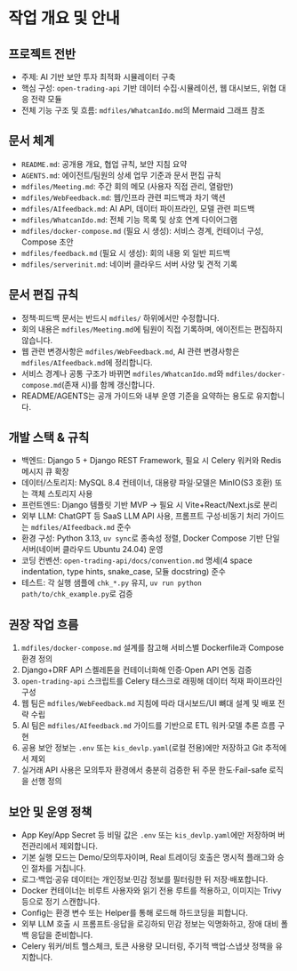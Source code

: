 # 작업 개요 및 안내

## 프로젝트 전반
- 주제: AI 기반 보안 투자 최적화 시뮬레이터 구축
- 핵심 구성: `open-trading-api` 기반 데이터 수집·시뮬레이션, 웹 대시보드, 위협 대응 전략 모듈
- 전체 기능 구조 및 흐름: `mdfiles/WhatcanIdo.md`의 Mermaid 그래프 참조

## 문서 체계
- `README.md`: 공개용 개요, 협업 규칙, 보안 지침 요약
- `AGENTS.md`: 에이전트/팀원의 상세 업무 기준과 문서 편집 규칙
- `mdfiles/Meeting.md`: 주간 회의 메모 (사용자 직접 관리, 열람만)
- `mdfiles/WebFeedback.md`: 웹/인프라 관련 피드백과 차기 액션
- `mdfiles/AIfeedback.md`: AI API, 데이터 파이프라인, 모델 관련 피드백
- `mdfiles/WhatcanIdo.md`: 전체 기능 목록 및 상호 연계 다이어그램
- `mdfiles/docker-compose.md` (필요 시 생성): 서비스 경계, 컨테이너 구성, Compose 초안
- `mdfiles/feedback.md` (필요 시 생성): 회의 내용 외 일반 피드백
- `mdfiles/serverinit.md`: 네이버 클라우드 서버 사양 및 견적 기록

## 문서 편집 규칙
- 정책·피드백 문서는 반드시 `mdfiles/` 하위에서만 수정합니다.
- 회의 내용은 `mdfiles/Meeting.md`에 팀원이 직접 기록하며, 에이전트는 편집하지 않습니다.
- 웹 관련 변경사항은 `mdfiles/WebFeedback.md`, AI 관련 변경사항은 `mdfiles/AIfeedback.md`에 정리합니다.
- 서비스 경계나 공통 구조가 바뀌면 `mdfiles/WhatcanIdo.md`와 `mdfiles/docker-compose.md`(존재 시)를 함께 갱신합니다.
- README/AGENTS는 공개 가이드와 내부 운영 기준을 요약하는 용도로 유지합니다.

## 개발 스택 & 규칙
- 백엔드: Django 5 + Django REST Framework, 필요 시 Celery 워커와 Redis 메시지 큐 확장
- 데이터/스토리지: MySQL 8.4 컨테이너, 대용량 파일·모델은 MinIO(S3 호환) 또는 객체 스토리지 사용
- 프런트엔드: Django 템플릿 기반 MVP → 필요 시 Vite+React/Next.js로 분리
- 외부 LLM: ChatGPT 등 SaaS LLM API 사용, 프롬프트 구성·비동기 처리 가이드는 `mdfiles/AIfeedback.md` 준수
- 환경 구성: Python 3.13, `uv sync`로 종속성 정렬, Docker Compose 기반 단일 서버(네이버 클라우드 Ubuntu 24.04) 운영
- 코딩 컨벤션: `open-trading-api/docs/convention.md` 명세(4 space indentation, type hints, snake_case, 모듈 docstring) 준수
- 테스트: 각 실행 샘플에 `chk_*.py` 유지, `uv run python path/to/chk_example.py`로 검증

## 권장 작업 흐름
1. `mdfiles/docker-compose.md` 설계를 참고해 서비스별 Dockerfile과 Compose 환경 정의
2. Django+DRF API 스켈레톤을 컨테이너화해 인증·Open API 연동 검증
3. `open-trading-api` 스크립트를 Celery 태스크로 래핑해 데이터 적재 파이프라인 구성
4. 웹 팀은 `mdfiles/WebFeedback.md` 지침에 따라 대시보드/UI 뼈대 설계 및 배포 전략 수립
5. AI 팀은 `mdfiles/AIfeedback.md` 가이드를 기반으로 ETL 워커·모델 추론 흐름 구현
6. 공용 보안 정보는 `.env` 또는 `kis_devlp.yaml`(로컬 전용)에만 저장하고 Git 추적에서 제외
7. 실거래 API 사용은 모의투자 환경에서 충분히 검증한 뒤 주문 한도·Fail-safe 로직을 선행 정의

## 보안 및 운영 정책
- App Key/App Secret 등 비밀 값은 `.env` 또는 `kis_devlp.yaml`에만 저장하며 버전관리에서 제외합니다.
- 기본 실행 모드는 Demo/모의투자이며, Real 트레이딩 호출은 명시적 플래그와 승인 절차를 거칩니다.
- 로그·백업·공유 데이터는 개인정보·민감 정보를 필터링한 뒤 저장·배포합니다.
- Docker 컨테이너는 비루트 사용자와 읽기 전용 루트를 적용하고, 이미지는 Trivy 등으로 정기 스캔합니다.
- Config는 환경 변수 또는 Helper를 통해 로드해 하드코딩을 피합니다.
- 외부 LLM 호출 시 프롬프트·응답을 로깅하되 민감 정보는 익명화하고, 장애 대비 폴백 응답을 준비합니다.
- Celery 워커/비트 헬스체크, 토큰 사용량 모니터링, 주기적 백업·스냅샷 정책을 유지합니다.
